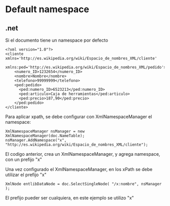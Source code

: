 # Default namespace
 
## .net 
 
Si el documento tiene un namespace por defecto

```
<?xml version="1.0"?>
<cliente xmlns='http://es.wikipedia.org/wiki/Espacio_de_nombres_XML/cliente'
         xmlns:ped='http://es.wikipedia.org/wiki/Espacio_de_nombres_XML/pedido'>
    <numero_ID>1232654</numero_ID>
    <nombre>Nombre</nombre>
    <telefono>99999999</telefono>
    <ped:pedido>
      <ped:numero_ID>6523213</ped:numero_ID>
      <ped:articulo>Caja de herramientas</ped:articulo>
      <ped:precio>187,90</ped:precio>
    </ped:pedido>
</cliente>
```

Para aplicar xpath, se debe configurar con XmlNamespaceManager el namespace:

```
XmlNamespaceManager nsManager = new XmlNamespaceManager(doc.NameTable);
nsManager.AddNamespace("x", "http://es.wikipedia.org/wiki/Espacio_de_nombres_XML/cliente");
```

El codigo anterior, crea un XmlNamespaceManager, y agrega namespace, con un prefijo "x"

Una vez configurado el XmlNamespaceManager, en los xPath se debe utilizar el prefijo "x"


```
XmlNode entlibDataNode = doc.SelectSingleNode( "/x:nombre", nsManager );
```

El prefijo pueder ser cualquiera, en este ejemplo se utilizo "x"
